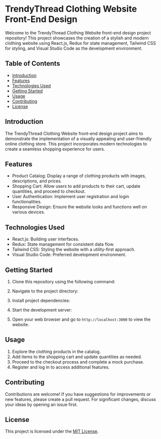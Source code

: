 # TrendyThread Clothing Website Front-End Design

Welcome to the TrendyThread Clothing Website front-end design project repository! This project showcases the creation of a stylish and modern clothing website using React.js, Redux for state management, Tailwind CSS for styling, and Visual Studio Code as the development environment.

## Table of Contents
- [Introduction](#introduction)
- [Features](#features)
- [Technologies Used](#technologies-used)
- [Getting Started](#getting-started)
- [Usage](#usage)
- [Contributing](#contributing)
- [License](#license)

## Introduction

The TrendyThread Clothing Website front-end design project aims to demonstrate the implementation of a visually appealing and user-friendly online clothing store. This project incorporates modern technologies to create a seamless shopping experience for users.

## Features

- Product Catalog: Display a range of clothing products with images, descriptions, and prices.
- Shopping Cart: Allow users to add products to their cart, update quantities, and proceed to checkout.
- User Authentication: Implement user registration and login functionalities.
- Responsive Design: Ensure the website looks and functions well on various devices.

## Technologies Used

- React.js: Building user interfaces.
- Redux: State management for consistent data flow.
- Tailwind CSS: Styling the website with a utility-first approach.
- Visual Studio Code: Preferred development environment.

## Getting Started

1. Clone this repository using the following command:

2. Navigate to the project directory:

3. Install project dependencies:

4. Start the development server:

5. Open your web browser and go to `http://localhost:3000` to view the website.

## Usage

1. Explore the clothing products in the catalog.
2. Add items to the shopping cart and update quantities as needed.
3. Proceed to the checkout process and complete a mock purchase.
4. Register and log in to access additional features.

## Contributing

Contributions are welcome! If you have suggestions for improvements or new features, please create a pull request. For significant changes, discuss your ideas by opening an issue first.

## License

This project is licensed under the [MIT License](LICENSE).
